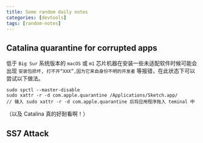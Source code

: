```yaml
---
title: Some random daily notes
categories: [devtools]
tags: [random-notes]
---
```


## Catalina quarantine for corrupted apps

低于 `Big Sur` 系统版本的 `macOS` 或 `m1` 芯片机器在安装一些未适配软件时候可能会出现 `安装包损坏, 打不开“XXX”,因为它来自身份不明的开发者` 等报错，在此状态下可以尝试以下做法。

```shell
sudo spctl --master-disable
sudo xattr -r -d com.apple.quarantine /Applications/Sketch.app/
// 输入 sudo xattr -r -d com.apple.quarantine 后将应用程序拖入 teminal 中
```

（以及 Catalina 真的好耐看啊！）

## SS7 Attack
